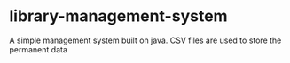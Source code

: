 # library-management-system
A simple management system built on java. CSV files are  used to store the permanent data
